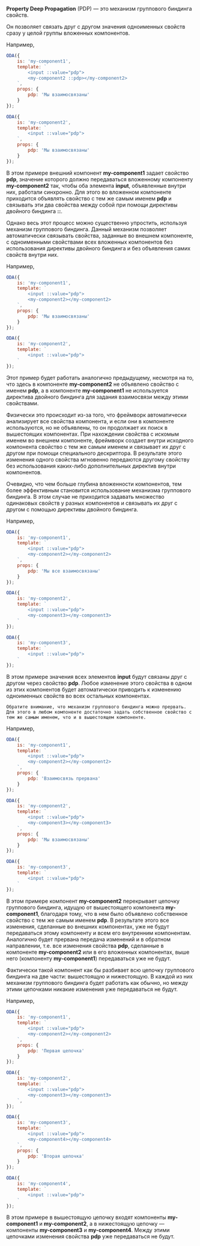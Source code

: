 ﻿**Property Deep Propagation** (PDP) — это механизм группового биндинга свойств.

Он позволяет связать друг с другом значения одноименных свойств сразу у целой группы вложенных компонентов.

Например,

```javascript _run_line_edit_[my-component1.js]
ODA({
    is: 'my-component1',
    template: `
        <input ::value="pdp">
        <my-component2 ::pdp></my-component2>
    `,
    props: {
        pdp: 'Мы взаимосвязаны'
    }
});

ODA({
    is: 'my-component2',
    template: `
        <input ::value="pdp">
    `,
    props: {
        pdp: 'Мы взаимосвязаны'
    }
});
```

В этом примере внешний компонент **my-component1** задает свойство **pdp**, значение которого должно передаваться вложенному компоненту **my-component2** так, чтобы оба элемента **input**, объявленные внутри них, работали синхронно. Для этого во вложенном компоненте приходится объявлять свойство с тем же самым именем **pdp** и связывать эти два свойства между собой при помощи директивы двойного биндинга **::**.

Однако весь этот процесс можно существенно упростить, используя механизм группового биндинга. Данный механизм позволяет автоматически связывать свойства, заданные во внешнем компоненте, с одноименными свойствами всех вложенных компонентов без использования директивы двойного биндинга и без объявления самих свойств внутри них.

Например,

```javascript _run_line_edit_[my-component1.js]
ODA({
    is: 'my-component1',
    template: `
        <input ::value="pdp">
        <my-component2></my-component2>
    `,
    props: {
        pdp: 'Мы взаимосвязаны'
    }
});

ODA({
    is: 'my-component2',
    template: `
        <input ::value="pdp">
    `
});
```

Этот пример будет работать аналогично предыдущему, несмотря на то, что здесь в компоненте **my-component2** не объявлено свойство с именем **pdp**, а в компоненте **my-component1** не используется директива двойного биндинга для задания взаимосвязи между этими свойствами.

Физически это происходит из-за того, что фреймворк автоматически анализирует все свойства компонента, и если они в компоненте используются, но не объявлены, то он продолжает их поиск в вышестоящих компонентах. При нахождении свойства с искомым именем во внешнем компоненте, фреймворк создает внутри исходного компонента свойство с тем же самым именем и связывает их друг с другом при помощи специального дескриптора. В результате этого изменения одного свойства мгновенно передаются другому свойству без использования каких-либо дополнительных директив внутри компонентов.

Очевидно, что чем больше глубина вложенности компонентов, тем более эффективным становится использование механизма группового биндинга. В этом случае не приходится задавать множество одинаковых свойств у разных компонентов и связывать их друг с другом с помощью директивы двойного биндинга.

Например,

```javascript _run_line_edit_[my-component1.js]
ODA({
    is: 'my-component1',
    template: `
        <input ::value="pdp">
        <my-component2></my-component2>
    `,
    props: {
        pdp: 'Мы все взаимосвязаны'
    }
});

ODA({
    is: 'my-component2',
    template: `
        <input ::value="pdp">
        <my-component3></my-component3>
    `
});

ODA({
    is: 'my-component3',
    template: `
        <input ::value="pdp">
    `
});
```

В этом примере значения всех элементов **input** будут связаны друг с другом через свойство **pdp**. Любое изменение этого свойства в одном из этих компонентов будет автоматически приводить к изменению одноименных свойств во всех остальных компонентах.

```warning_md
Обратите внимание, что механизм группового биндинга можно прервать. Для этого в любом компоненте достаточно задать собственное свойство с тем же самым именем, что и в вышестоящем компоненте.
```

Например,

```javascript _run_line_edit_[my-component1.js]
ODA({
    is: 'my-component1',
    template: `
        <input ::value="pdp">
        <my-component2></my-component2>
    `,
    props: {
        pdp: 'Взаимосвязь прервана'
    }
});

ODA({
    is: 'my-component2',
    template: `
        <input ::value="pdp">
        <my-component3></my-component3>
    `,
    props: {
        pdp: 'Мы взаимосвязаны'
    }
});

ODA({
    is: 'my-component3',
    template: `
        <input ::value="pdp">
    `
});
```

В этом примере компонент **my-component2** перекрывает цепочку группового биндинга, идущую от вышестоящего компонента **my-component1**, благодаря тому, что в нем было объявлено собственное свойство с тем же самым именем **pdp**. В результате этого все изменения, сделанные во внешних компонентах, уже не будут передаваться этому компоненту и всем его внутренним компонентам. Аналогично будет прервана передача изменений и в обратном направлении, т.е. все изменения свойства **pdp**, сделанные в компоненте **my-component2** или в его вложенных компонентах, выше него (компоненту **my-component1**) передаваться уже не будут.

Фактически такой компонент как бы разбивает всю цепочку группового биндинга на две части: вышестоящую и нижестоящую. В каждой из них механизм группового биндинга будет работать как обычно, но между этими цепочками никакие изменения уже передаваться не будут.

Например,

```javascript _run_line_edit_[my-component1.js]
ODA({
    is: 'my-component1',
    template: `
        <input ::value="pdp">
        <my-component2></my-component2>
    `,
    props: {
        pdp: 'Первая цепочка'
    }
});

ODA({
    is: 'my-component2',
    template: `
        <input ::value="pdp">
        <my-component3></my-component3>
    `,
});

ODA({
    is: 'my-component3',
    template: `
        <input ::value="pdp">
        <my-component4></my-component4>
    `,
    props: {
        pdp: 'Вторая цепочка'
    }
});

ODA({
    is: 'my-component4',
    template: `
        <input ::value="pdp">
    `
});
```

В этом примере в вышестоящую цепочку входят компоненты **my-component1** и **my-component2**, а в нижестоящую цепочку — компоненты **my-component3** и **my-component4**. Между этими цепочками изменения свойства **pdp** уже передаваться не будут.
